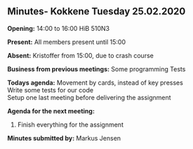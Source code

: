 ## Minutes- Kokkene Tuesday 25.02.2020
**Opening:**
14:00 to 16:00 HiB 510N3

**Present:**
All members present until 15:00

**Absent:**
Kristoffer from 15:00, due to crash course

**Business from previous meetings:**
    Some programming
    Tests
	
**Todays agenda:**
    Movement by cards, instead of key presses\
    Write some tests for our code\
    Setup one last meeting before delivering the assignment

**Agenda for the next meeting:**
1. Finish everything for the assignment

**Minutes submitted by:**
Markus Jensen